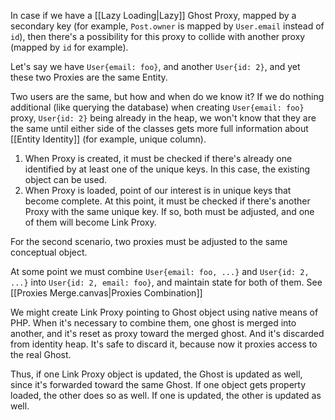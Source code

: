 In case if we have a [[Lazy Loading|Lazy]] Ghost Proxy, mapped by a secondary key (for example, `Post.owner` is mapped by `User.email` instead of `id`), then there's a possibility for this proxy to collide with another proxy (mapped by `id` for example). 

Let's say we have `User{email: foo}`, and another `User{id: 2}`, and yet these two Proxies are the same Entity. 

Two users are the same, but how and when do we know it? If we do nothing additional (like querying the database) when creating `User{email: foo}` proxy, `User{id: 2}` being already in the heap, we won't know that they are the same until either side of the classes gets more full information about [[Entity Identity]] (for example, unique column).

1. When Proxy is created, it must be checked if there's already one identified by at least one of the unique keys. In this case, the existing object can be used.
2. When Proxy is loaded, point of our interest is in unique keys that become complete. At this point, it must be checked if there's another Proxy with the same unique key. If so, both must be adjusted, and one of them will become Link Proxy.

For the second scenario, two proxies must be adjusted to the same conceptual object.

At some point we must combine `User{email: foo, ...}` and `User{id: 2, ...}` into `User{id: 2, email: foo}`, and maintain state for both of them. See [[Proxies Merge.canvas|Proxies Combination]]

We might create Link Proxy pointing to Ghost object using 
native means of PHP. When it's necessary to combine them, one ghost is merged into another, and it's reset as proxy toward the merged ghost. And it's discarded from identity heap. It's safe to discard it, because now it proxies access to the real Ghost.

Thus, if one Link Proxy object is updated, the Ghost is updated as well, since it's forwarded toward the same Ghost. If one object gets property loaded, the other does so as well. If one is updated, the other is updated as well.
